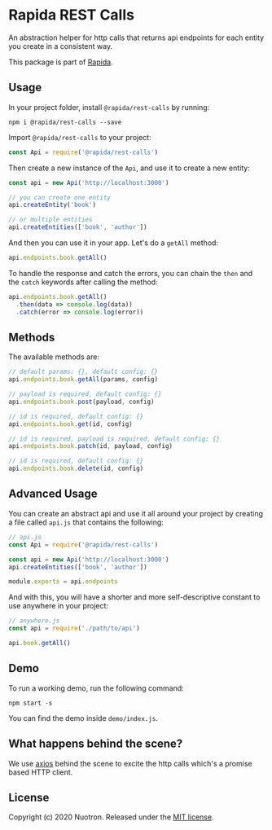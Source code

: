 # Rapida REST Calls
An abstraction helper for http calls that returns api endpoints for each entity you create in a consistent way.

This package is part of [Rapida](https://github.com/nuotron/rapida).

## Usage
In your project folder, install `@rapida/rest-calls` by running:
```
npm i @rapida/rest-calls --save
```

Import `@rapida/rest-calls` to your project:
```javascript
const Api = require('@rapida/rest-calls')
```

Then create a new instance of the `Api`, and use it to create a new entity:
```javascript
const api = new Api('http://localhost:3000')

// you can create one entity
api.createEntity('book')

// or multiple entities
api.createEntities(['book', 'author'])
```

And then you can use it in your app. Let's do a `getAll` method:
```javascript
api.endpoints.book.getAll()
```

To handle the response and catch the errors, you can chain the `then` and the `catch` keywords after calling the method:
```javascript
api.endpoints.book.getAll()
  .then(data => console.log(data))
  .catch(error => console.log(error))
```

## Methods
The available methods are:
```javascript
// default params: {}, default config: {}
api.endpoints.book.getAll(params, config)

// payload is required, default config: {}
api.endpoints.book.post(payload, config)

// id is required, default config: {}
api.endpoints.book.get(id, config)

// id is required, payload is required, default config: {}
api.endpoints.book.patch(id, payload, config)

// id is required, default config: {}
api.endpoints.book.delete(id, config)
```

## Advanced Usage
You can create an abstract api and use it all around your project by creating a file called `api.js` that contains the following:
```javascript
// api.js
const Api = require('@rapida/rest-calls')

const api = new Api('http://localhost:3000')
api.createEntities(['book', 'author'])

module.exports = api.endpoints
```

And with this, you will have a shorter and more self-descriptive constant to use anywhere in your project:
```javascript
// anywhere.js
const api = require('./path/to/api')

api.book.getAll()
```

## Demo
To run a working demo, run the following command:
```
npm start -s
```

You can find the demo inside `demo/index.js`.

## What happens behind the scene?
We use [axios](https://github.com/axios/axios) behind the scene to excite the http calls which's a promise based HTTP client.

## License
Copyright (c) 2020 Nuotron.
Released under the [MIT license](https://github.com/github/choosealicense.com/blob/gh-pages/LICENSE.md).
